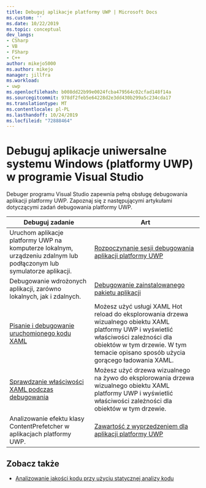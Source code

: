 ```yaml
---
title: Debuguj aplikacje platformy UWP | Microsoft Docs
ms.custom: ''
ms.date: 10/22/2019
ms.topic: conceptual
dev_langs:
- CSharp
- VB
- FSharp
- C++
author: mikejo5000
ms.author: mikejo
manager: jillfra
ms.workload:
- uwp
ms.openlocfilehash: b008dd22b99e0024fcba479564c02cfad148f14a
ms.sourcegitcommit: 978df2feb5e64228d2e3dd430b299a5c234cda17
ms.translationtype: MT
ms.contentlocale: pl-PL
ms.lasthandoff: 10/24/2019
ms.locfileid: "72888464"
---
```

# <a name="debug-universal-windows-apps-uwp-in-visual-studio"></a>Debuguj aplikacje uniwersalne systemu Windows (platformy UWP) w programie Visual Studio

Debuger programu Visual Studio zapewnia pełną obsługę debugowania aplikacji platformy UWP. Zapoznaj się z następującymi artykułami dotyczącymi zadań debugowania platformy UWP.

|Debuguj zadanie|Art|
|-|-|
|Uruchom aplikacje platformy UWP na komputerze lokalnym, urządzeniu zdalnym lub podłączonym lub symulatorze aplikacji.|[Rozpoczynanie sesji debugowania aplikacji platformy UWP](../debugger/start-a-debugging-session-for-a-store-app-in-visual-studio-vb-csharp-cpp-and-xaml.md)|
|Debugowanie wdrożonych aplikacji, zarówno lokalnych, jak i zdalnych.|[Debugowanie zainstalowanego pakietu aplikacji](../debugger/debug-installed-app-package.md)|
| [Pisanie i debugowanie uruchomionego kodu XAML](../xaml-tools/xaml-hot-reload.md) | Możesz użyć usługi XAML Hot reload do eksplorowania drzewa wizualnego obiektu XAML platformy UWP i wyświetlić właściwości zależności dla obiektów w tym drzewie. W tym temacie opisano sposób użycia gorącego ładowania XAML. |
| [Sprawdzanie właściwości XAML podczas debugowania](../xaml-tools/xaml-hot-reload.md) | Możesz użyć drzewa wizualnego na żywo do eksplorowania drzewa wizualnego obiektu XAML platformy UWP i wyświetlić właściwości zależności dla obiektów w tym drzewie. |
|Analizowanie efektu klasy ContentPrefetcher w aplikacjach platformy UWP.|[Zawartość z wyprzedzeniem dla aplikacji platformy UWP](../debugger/prefetch-content-for-windows-store-apps.md)|

## <a name="see-also"></a>Zobacz także
- [Analizowanie jakości kodu przy użyciu statycznej analizy kodu](/visualstudio/code-quality/code-analysis-for-managed-code-overview)

